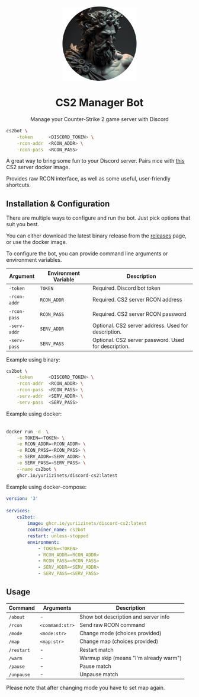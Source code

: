 
<p align="center">
    <img width="200" src=".github/resources/logo-circle.png" />
</p>

<h1 align="center">CS2 Manager Bot</h1>

<p align="center">
	Manage your Counter-Strike 2 game server with Discord
</p>

```bash
cs2bot \
	-token      <DISCORD_TOKEN> \
	-rcon-addr  <RCON_ADDR> \
	-rcon-pass  <RCON_PASS>
```

A great way to bring some fun to your Discord server.
Pairs nice with [this](https://github.com/joedwards32/CS2) CS2 server docker image.

Provides raw RCON interface, as well as some useful, user-friendly shortcuts.

## Installation & Configuration

There are multiple ways to configure and run the bot. Just pick options that suit you best.

You can either download the latest binary release from the [releases](https://github.com/yuriizinets/discord-cs2/releases) page, or use the docker image.

To configure the bot, you can provide command line arguments or environment variables.

| Argument     | Environment Variable | Description |
|--------------|----------------------|-------------|
| `-token`     | `TOKEN`              | Required. Discord bot token |
| `-rcon-addr` | `RCON_ADDR`          | Required. CS2 server RCON address |
| `-rcon-pass` | `RCON_PASS`          | Required. CS2 server RCON password |
| `-serv-addr` | `SERV_ADDR`          | Optional. CS2 server address. Used for description. |
| `-serv-pass` | `SERV_PASS`          | Optional. CS2 server password. Used for description. |

Example using binary:

```bash
cs2bot \
	-token      <DISCORD_TOKEN> \
	-rcon-addr  <RCON_ADDR> \
	-rcon-pass  <RCON_PASS> \
	-serv-addr  <SERV_ADDR> \
	-serv-pass  <SERV_PASS>
```

Example using docker:

```bash

docker run -d  \
	-e TOKEN=<TOKEN> \
	-e RCON_ADDR=<RCON_ADDR> \
	-e RCON_PASS=<RCON_PASS> \
	-e SERV_ADDR=<SERV_ADDR> \
	-e SERV_PASS=<SERV_PASS> \
    --name cs2bot \
    ghcr.io/yuriizinets/discord-cs2:latest
```

Example using docker-compose:

```yaml
version: '3'

services:
    cs2bot:
        image: ghcr.io/yuriizinets/discord-cs2:latest
		container_name: cs2bot
		restart: unless-stopped
		environment:
			- TOKEN=<TOKEN>
			- RCON_ADDR=<RCON_ADDR>
			- RCON_PASS=<RCON_PASS>
			- SERV_ADDR=<SERV_ADDR>
			- SERV_PASS=<SERV_PASS>
```

## Usage

| Command     | Arguments       | Description |
|-------------|-----------------|-------------|
| `/about`    | -               | Show bot description and server info |
| `/rcon`     | `<command:str>` | Send raw RCON command |
| `/mode`     | `<mode:str>`    | Change mode (choices provided) |
| `/map`      | `<map:str>`     | Change map (choices provided) |
| `/restart`  | -               | Restart match |
| `/warm`     | -               | Warmup skip (means "I'm already warm") |
| `/pause`    | -               | Pause match |
| `/unpause`  | -               | Unpause match |

Please note that after changing mode you have to set map again.
